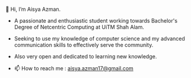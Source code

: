 👋 Hi, I’m Aisya Azman.
- A passionate and enthusiastic student working towards Bachelor's Degree of Netcentric Computing at UiTM Shah Alam. 
- Seeking to use my knowledge of computer science and my advanced communication skills to effectively serve the community. 
-  Also very open and dedicated to learning new knowledge.

- 📫 How to reach me : aisya.azman17@gmail.com
